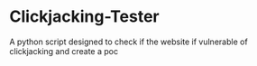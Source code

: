 # Clickjacking-Tester
A python script designed to check if the website if vulnerable of clickjacking and create a poc

